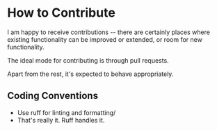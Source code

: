 # How to Contribute

I am happy to receive contributions -- there are certainly places where existing functionality can be improved or extended, or room for new functionality.

The ideal mode for contributing is through pull requests.

Apart from the rest, it's expected to behave appropriately.

## Coding Conventions

* Use ruff for linting and formatting/
* That's really it. Ruff handles it. 
